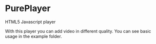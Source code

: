 # PurePlayer
HTML5 Javascript player

With this player you can add video in different quality. You can see basic usage in the example folder.